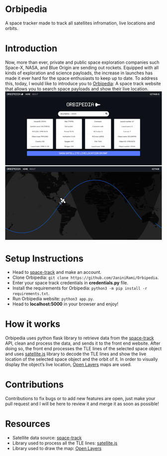 # Orbipedia
A space tracker made to track all satellites infromation, live locations and orbits.

# Introduction
Now, more than ever, private and public space exploration companies such Space-X, NASA, and Blue Origin are sending out rockets. Equipped with all kinds of exploration and science payloads, the increase in launches has made it ever hard for the space enthusiasts to keep up to date. To address this, today, I would like to introduce you to [Orbipedia](https://github.com/JaniniRami/Orbipedia): A space track website that allows you to search space payloads and show their live location. 
<br>
![Orbipedia Home](https://github.com/JaniniRami/Orbipedia/blob/main/imgs/1.png?raw=true)
<br>
![Orbipedia Map](https://github.com/JaniniRami/Orbipedia/blob/main/imgs/2.png?raw=true)
# Setup Instructions
- Head to [space-track](https://www.space-track.org) and make an account.
- Clone Orbipedia: ```git clone https://github.com/JaniniRami/Orbipedia```.
- Enter your space track credentials in <b>credentials.py</b> file.
- Install the requirements for Orbipedia: ```python3 -m pip install -r requirements.txt```.
- Run Orbipedia website: ```python3 app.py```.
- Head to <b>localhost:5000</b> in your browser and enjoy!

# How it works
Orbipedia uses python flask library to retrieve data from the [space-track](https://www.space-track.org) API, clean and process the data, and sends it to the front end website. After doing so, the front end processes the TLE lines of the selected space object and uses [satellite.js](https://github.com/shashwatak/satellite-js) library to decode the TLE lines and show the live location of the selected space object and the orbit of it. In order to visually display the object’s live location, [Open Layers](https://openlayers.org/) maps are used.

# Contributions
Contributions to fix bugs or to add new features are open, just make your pull request and I will be here to review it and merge it as soon as possible!

# Resources
- Satellite data source: [space-track](https://www.space-track.org)
- Library used to process all the TLE lines: [satellite.js](https://github.com/shashwatak/satellite-js)
- Library used to draw the map: [Open Layers](https://openlayers.org/)

